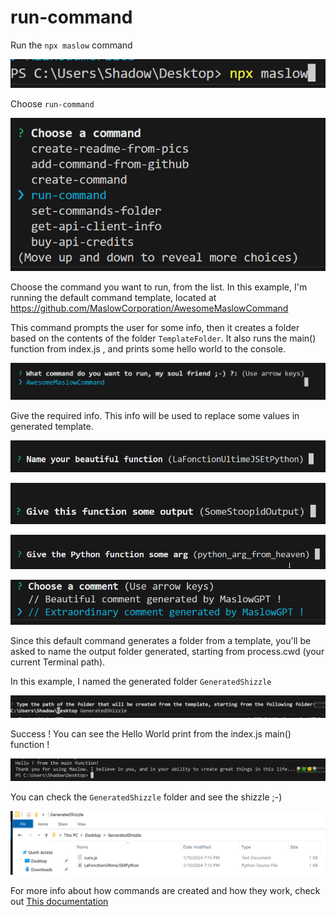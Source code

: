 
# run-command

Run the `npx maslow` command

<p align="center">
  <img src="assets\0a14982d3d06fd06fe6bb55889943215.png" alt="">
</p>

Choose `run-command`

<p align="center">
  <img src="assets\b5e2553e9c8fb9c2d28a71408807b916.png" alt="">
</p>

Choose the command you want to run, from the list. In this example, I'm running the default command template, located at https://github.com/MaslowCorporation/AwesomeMaslowCommand

This command prompts the user for some info, then it creates a folder based on the contents of the folder `TemplateFolder`. It also runs the main() function from index.js , and prints some hello world to the console.

<p align="center">
  <img src="assets\db65dc15d5000cf99a232ae1651e5f87.png" alt="">
</p>

Give the required info. This info will be used to replace some values in generated template.

<p align="center">
  <img src="assets\cda703bc0717d8212e9b42cb164d8b0d.png" alt="">
</p>

<p align="center">
  <img src="assets\19099c30531cfd8b759894367331c4a7.png" alt="">
</p>

<p align="center">
  <img src="assets\6554040ebff800930424971b81793733.png" alt="">
</p>

<p align="center">
  <img src="assets\02ea0755f5bfbaf599c9f1eb3bdf9ece.png" alt="">
</p>

Since this default command generates a folder from a template, you'll be asked to name the output folder generated, starting from process.cwd (your current Terminal path).

In this example, I named the generated folder `GeneratedShizzle`

<p align="center">
  <img src="assets\0f843d7b2adee5581f088709d2a99778.png" alt="">
</p>

Success ! You can see the Hello World print from the index.js main() function !

<p align="center">
  <img src="assets\ace80a3c27018c0bf1a27f77318b693b.png" alt="">
</p>

You can check the `GeneratedShizzle` folder and see the shizzle ;-)

<p align="center">
  <img src="assets\5ed78d0b12c51205aae596083a2bc9a6.png" alt="">
</p>

For more info about how commands are created and how they work, check out [This documentation](../create_command/README.md)